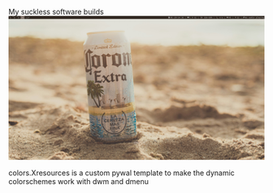 My suckless software builds
![Build Preview](/Images/dwmbuild)

colors.Xresources is a custom pywal template to make the dynamic colorschemes work with dwm and dmenu
